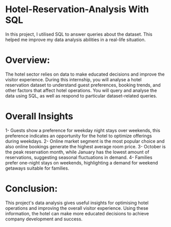 # Hotel-Reservation-Analysis With SQL
In this project, I utilised SQL to answer queries about the dataset. This helped me improve my data analysis abilities in a real-life situation.

# Overview: 
The hotel sector relies on data to make educated decisions and improve the visitor experience. During this internship, you will analyse a hotel reservation dataset to understand guest preferences, booking trends, and other factors that affect hotel operations. You will query and analyse the data using SQL, as well as respond to particular dataset-related queries.

# Overall Insights
1- Guests show a preference for weekday night stays over weekends, this preference indicates an opportunity for the hotel to optimize offerings during weekdays.
2- Online market segment is the most popular choice and also online bookings generate the highest average room price.
3- October is the peak reservation month, while January has the lowest amount of reservations, suggesting seasonal fluctuations in demand.
4- Families prefer one-night stays on weekends, highlighting a demand for weekend getaways suitable for families.

# Conclusion:
This project's data analysis gives useful insights for optimising hotel operations and improving the overall visitor experience. Using these information, the hotel can make more educated decisions to achieve company development and success.



